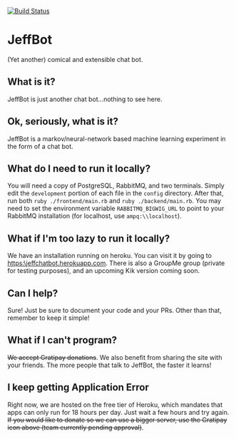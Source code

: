 [![Build Status](https://travis-ci.org/ARMmaster17/JeffBot.svg?branch=master)](https://travis-ci.org/ARMmaster17/JeffBot)

# JeffBot
(Yet another) comical and extensible chat bot.

## What is it?
JeffBot is just another chat bot...nothing to see here.

## Ok, seriously, what is it?
JeffBot is a markov/neural-network based machine learning experiment in the form of a chat bot.

## What do I need to run it locally?
You will need a copy of PostgreSQL, RabbitMQ, and two terminals. Simply edit the `development` portion of each file in the `config` directory. After that, run both `ruby ./frontend/main.rb` and `ruby ./backend/main.rb`. You may need to set the environment variable `RABBITMQ_BIGWIG_URL` to point to your RabbitMQ installation (for localhost, use `ampq:\\localhost`).

## What if I'm too lazy to run it locally?
We have an installation running on heroku. You can visit it by going to [https:\\jeffchatbot.herokuapp.com](https:\\jeffchatbot.herokuapp.com). There is also a GroupMe group (private for testing purposes), and an upcoming Kik version coming soon.

## Can I help?
Sure! Just be sure to document your code and your PRs. Other than that, remember to keep it simple!

## What if I can't program?
~~We accept Gratipay donations~~. We also benefit from sharing the site with your friends. The more people that talk to JeffBot, the faster it learns!

## I keep getting **Application Error**
Right now, we are hosted on the free tier of Heroku, which mandates that apps can only run for 18 hours per day. Just wait a few hours and try again. ~~If you would like to donate so we can use a bigger server, use the Gratipay icon above (team currently pending approval)~~.
